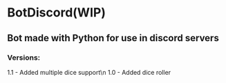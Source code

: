# BotDiscord(WIP)

## Bot made with Python for use in discord servers

### Versions:

1.1 - Added multiple dice support\n
1.0 - Added dice roller
